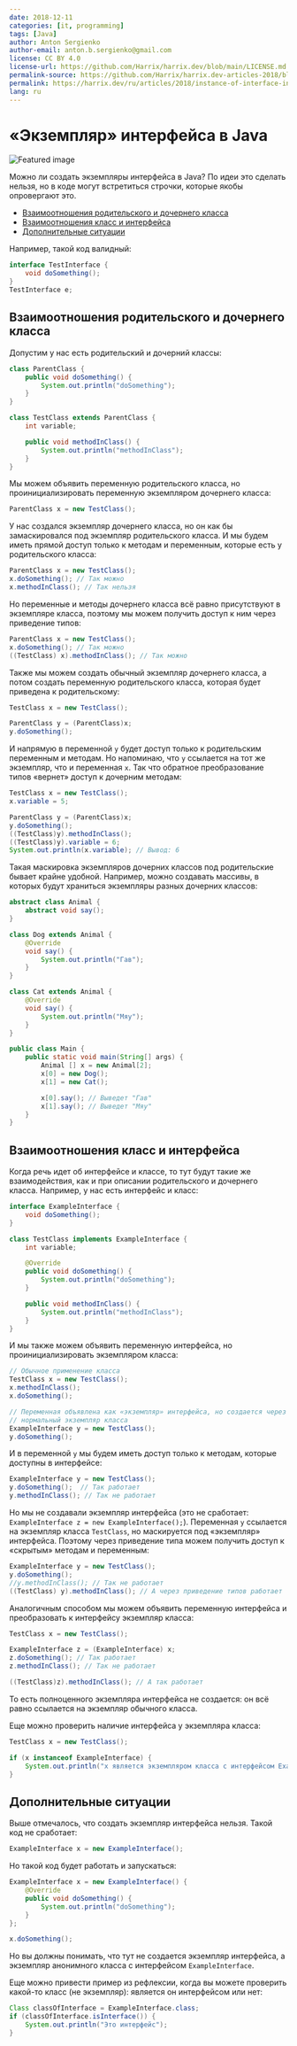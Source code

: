```yaml
---
date: 2018-12-11
categories: [it, programming]
tags: [Java]
author: Anton Sergienko
author-email: anton.b.sergienko@gmail.com
license: CC BY 4.0
license-url: https://github.com/Harrix/harrix.dev/blob/main/LICENSE.md
permalink-source: https://github.com/Harrix/harrix.dev-articles-2018/blob/main/instance-of-interface-in-java/instance-of-interface-in-java.md
permalink: https://harrix.dev/ru/articles/2018/instance-of-interface-in-java/
lang: ru
---
```


# «Экземпляр» интерфейса в Java

![Featured image](featured-image.svg)

Можно ли создать экземпляры интерфейса в Java? По идеи это сделать нельзя, но в коде могут встретиться строчки, которые якобы опровергают это.

- [Взаимоотношения родительского и дочернего класса](#взаимоотношения-родительского-и-дочернего-класса)
- [Взаимоотношения класс и интерфейса](#взаимоотношения-класс-и-интерфейса)
- [Дополнительные ситуации](#дополнительные-ситуации)

Например, такой код валидный:

```java
interface TestInterface {
    void doSomething();
}
TestInterface e;
```

## Взаимоотношения родительского и дочернего класса

Допустим у нас есть родительский и дочерний классы:

```java
class ParentClass {
    public void doSomething() {
        System.out.println("doSomething");
    }
}

class TestClass extends ParentClass {
    int variable;

    public void methodInClass() {
        System.out.println("methodInClass");
    }
}
```

Мы можем объявить переменную родительского класса, но проинициализировать переменную экземпляром дочернего класса:

```java
ParentClass x = new TestClass();
```

У нас создался экземпляр дочернего класса, но он как бы замаскировался под экземпляр родительского класса. И мы будем иметь прямой доступ только к методам и переменным, которые есть у родительского класса:

```java
ParentClass x = new TestClass();
x.doSomething(); // Так можно
x.methodInClass(); // Так нельзя
```

Но переменные и методы дочернего класса всё равно присутствуют в экземпляре класса, поэтому мы можем получить доступ к ним через приведение типов:

```java
ParentClass x = new TestClass();
x.doSomething(); // Так можно
((TestClass) x).methodInClass(); // Так можно
```

Также мы можем создать обычный экземпляр дочернего класса, а потом создать переменную родительского класса, которая будет приведена к родительскому:

```java
TestClass x = new TestClass();

ParentClass y = (ParentClass)x;
y.doSomething();
```

И напрямую в переменной `y` будет доступ только к родительским переменным и методам. Но напоминаю, что `y` ссылается на тот же экземпляр, что и переменная `x`. Так что обратное преобразование типов «вернет» доступ к дочерним методам:

```java
TestClass x = new TestClass();
x.variable = 5;

ParentClass y = (ParentClass)x;
y.doSomething();
((TestClass)y).methodInClass();
((TestClass)y).variable = 6;
System.out.println(x.variable); // Вывод: 6
```

Такая маскировка экземпляров дочерних классов под родительские бывает крайне удобной. Например, можно создавать массивы, в которых будут храниться экземпляры разных дочерних классов:

```java
abstract class Animal {
    abstract void say();
}

class Dog extends Animal {
    @Override
    void say() {
        System.out.println("Гав");
    }
}

class Cat extends Animal {
    @Override
    void say() {
        System.out.println("Мяу");
    }
}

public class Main {
    public static void main(String[] args) {
        Animal [] x = new Animal[2];
        x[0] = new Dog();
        x[1] = new Cat();

        x[0].say(); // Выведет "Гав"
        x[1].say(); // Выведет "Мяу"
    }
}
```

## Взаимоотношения класс и интерфейса

Когда речь идет об интерфейсе и классе, то тут будут такие же взаимодействия, как и при описании родительского и дочернего класса. Например, у нас есть интерфейс и класс:

```java
interface ExampleInterface {
    void doSomething();
}

class TestClass implements ExampleInterface {
    int variable;

    @Override
    public void doSomething() {
        System.out.println("doSomething");
    }

    public void methodInClass() {
        System.out.println("methodInClass");
    }
}
```

И мы также можем объявить переменную интерфейса, но проинициализировать экземпляром класса:

```java
// Обычное применение класса
TestClass x = new TestClass();
x.methodInClass();
x.doSomething();

// Переменная объявлена как «экземпляр» интерфейса, но создается через
// нормальный экземпляр класса
ExampleInterface y = new TestClass();
y.doSomething();
```

И в переменной `y` мы будем иметь доступ только к методам, которые доступны в интерфейсе:

```java
ExampleInterface y = new TestClass();
y.doSomething();  // Так работает
y.methodInClass(); // Так не работает
```

Но мы не создавали экземпляр интерфейса (это не сработает: `ExampleInterface z = new ExampleInterface();`). Переменная `y` ссылается на экземпляр класса `TestClass`, но маскируется под «экземпляр» интерфейса. Поэтому через приведение типа можем получить доступ к «скрытым» методам и переменным:

```java
ExampleInterface y = new TestClass();
y.doSomething();
//y.methodInClass(); // Так не работает
((TestClass) y).methodInClass(); // А через приведение типов работает
```

Аналогичным способом мы можем объявить переменную интерфейса и преобразовать к интерфейсу экземпляр класса:

```java
TestClass x = new TestClass();

ExampleInterface z = (ExampleInterface) x;
z.doSomething(); // Так работает
z.methodInClass(); // Так не работает

((TestClass)z).methodInClass(); // А так работает
```

То есть полноценного экземпляра интерфейса не создается: он всё равно ссылается на экземпляр обычного класса.

Еще можно проверить наличие интерфейса у экземпляра класса:

```java
TestClass x = new TestClass();

if (x instanceof ExampleInterface) {
    System.out.println("x является экземпляром класса с интерфейсом ExampleInterface");
}
```

## Дополнительные ситуации

Выше отмечалось, что создать экземпляр интерфейса нельзя. Такой код не сработает:

```java
ExampleInterface x = new ExampleInterface();
```

Но такой код будет работать и запускаться:

```java
ExampleInterface x = new ExampleInterface() {
    @Override
    public void doSomething() {
        System.out.println("doSomething");
    }
};

x.doSomething();
```

Но вы должны понимать, что тут не создается экземпляр интерфейса, а экземпляр анонимного класса с интерфейсом `ExampleInterface`.

Еще можно привести пример из рефлексии, когда вы можете проверить какой-то класс (не экземпляр): является он интерфейсом или нет:

```java
Class classOfInterface = ExampleInterface.class;
if (classOfInterface.isInterface()) {
    System.out.println("Это интерфейс");
}
```
